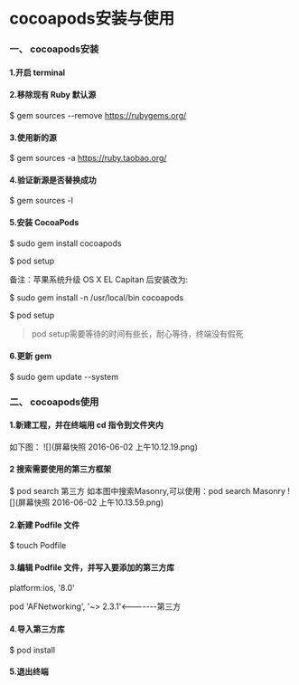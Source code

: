 # cocoapods安装与使用
### 一、 cocoapods安装

#### 1.开启 terminal
#### 2.移除现有 Ruby 默认源
$ gem sources --remove https://rubygems.org/

#### 3.使用新的源
$ gem sources -a https://ruby.taobao.org/

#### 4.验证新源是否替换成功
$ gem sources -l

#### 5.安装 CocoaPods
$ sudo gem install cocoapods

$ pod setup

备注：苹果系统升级 OS X EL Capitan 后安装改为:

$ sudo gem install -n /usr/local/bin cocoapods

$ pod setup

> pod setup需要等待的时间有些长，耐心等待，终端没有假死

#### 6.更新 gem
$ sudo gem update --system

### 二、 cocoapods使用

#### 1.新建工程，并在终端用 cd 指令到文件夹内
如下图：
![](屏幕快照 2016-06-02 上午10.12.19.png)

#### 2 搜索需要使用的第三方框架
$ pod search 第三方
如本图中搜索Masonry,可以使用：pod search Masonry
![](屏幕快照 2016-06-02 上午10.13.59.png)

#### 2.新建 Podfile 文件
$ touch Podfile

#### 3.编辑 Podfile 文件，并写入要添加的第三方库
platform:ios, '8.0'

pod 'AFNetworking', '~> 2.3.1'<-------第三方

#### 4.导入第三方库
$ pod install

#### 5.退出终端

